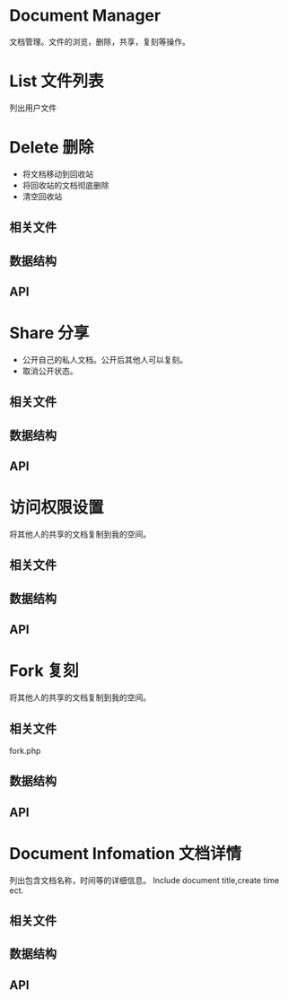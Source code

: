 # Document Manager
文档管理。文件的浏览，删除，共享，复刻等操作。
# List 文件列表
列出用户文件
# Delete 删除
* 将文档移动到回收站
* 将回收站的文档彻底删除
* 清空回收站
## 相关文件
## 数据结构
## API

# Share 分享
* 公开自己的私人文档。公开后其他人可以复刻。
* 取消公开状态。
## 相关文件
## 数据结构
## API

# 访问权限设置
将其他人的共享的文档复制到我的空间。
## 相关文件
## 数据结构
## API

# Fork 复刻
将其他人的共享的文档复制到我的空间。
## 相关文件
fork.php
## 数据结构
## API

# Document Infomation 文档详情
列出包含文档名称，时间等的详细信息。
Include document title,create time ect.
## 相关文件
## 数据结构
## API